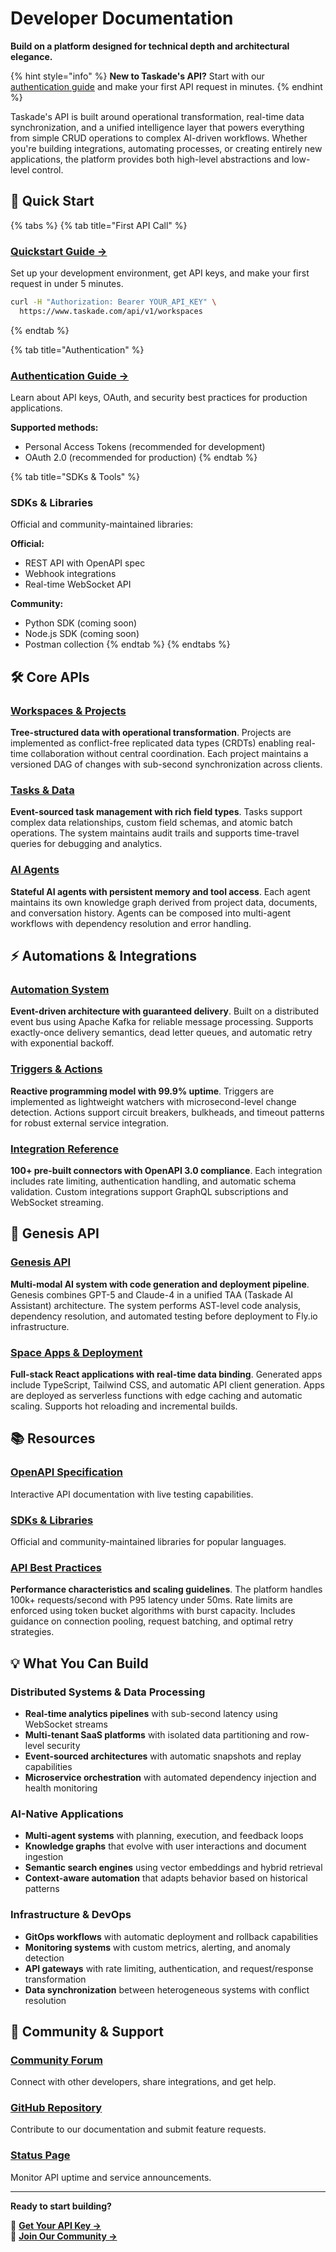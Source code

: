 # Developer Documentation

**Build on a platform designed for technical depth and architectural elegance.**

{% hint style="info" %}
**New to Taskade's API?** Start with our [authentication guide](../start/authentication.md) and make your first API request in minutes.
{% endhint %}

Taskade's API is built around operational transformation, real-time data synchronization, and a unified intelligence layer that powers everything from simple CRUD operations to complex AI-driven workflows. Whether you're building integrations, automating processes, or creating entirely new applications, the platform provides both high-level abstractions and low-level control.

## 🚀 Quick Start

{% tabs %}
{% tab title="First API Call" %}

### **[Quickstart Guide →](../start/authentication.md)**

Set up your development environment, get API keys, and make your first request in under 5 minutes.

```bash
curl -H "Authorization: Bearer YOUR_API_KEY" \
  https://www.taskade.com/api/v1/workspaces
```

{% endtab %}

{% tab title="Authentication" %}

### **[Authentication Guide →](../start/personal-tokens.md)**

Learn about API keys, OAuth, and security best practices for production applications.

**Supported methods:**

- Personal Access Tokens (recommended for development)
- OAuth 2.0 (recommended for production)
  {% endtab %}

{% tab title="SDKs & Tools" %}

### **SDKs & Libraries**

Official and community-maintained libraries:

**Official:**

- REST API with OpenAPI spec
- Webhook integrations
- Real-time WebSocket API

**Community:**

- Python SDK (coming soon)
- Node.js SDK (coming soon)
- Postman collection
  {% endtab %}
  {% endtabs %}

## 🛠️ Core APIs

### **[Workspaces & Projects](api/workspaces/README.md)**

**Tree-structured data with operational transformation**. Projects are implemented as conflict-free replicated data types (CRDTs) enabling real-time collaboration without central coordination. Each project maintains a versioned DAG of changes with sub-second synchronization across clients.

### **[Tasks & Data](api/tasks/README.md)**

**Event-sourced task management with rich field types**. Tasks support complex data relationships, custom field schemas, and atomic batch operations. The system maintains audit trails and supports time-travel queries for debugging and analytics.

### **[AI Agents](api/agents/README.md)**

**Stateful AI agents with persistent memory and tool access**. Each agent maintains its own knowledge graph derived from project data, documents, and conversation history. Agents can be composed into multi-agent workflows with dependency resolution and error handling.

## ⚡ Automations & Integrations

### **[Automation System](../automation/README.md)**

**Event-driven architecture with guaranteed delivery**. Built on a distributed event bus using Apache Kafka for reliable message processing. Supports exactly-once delivery semantics, dead letter queues, and automatic retry with exponential backoff.

### **[Triggers & Actions](../automation/triggers.md)**

**Reactive programming model with 99.9% uptime**. Triggers are implemented as lightweight watchers with microsecond-level change detection. Actions support circuit breakers, bulkheads, and timeout patterns for robust external service integration.

### **[Integration Reference](../automation/comprehensive-integrations.md)**

**100+ pre-built connectors with OpenAPI 3.0 compliance**. Each integration includes rate limiting, authentication handling, and automatic schema validation. Custom integrations support GraphQL subscriptions and WebSocket streaming.

## 🎯 Genesis API

### **[Genesis API](api/genesis/README.md)**

**Multi-modal AI system with code generation and deployment pipeline**. Genesis combines GPT-5 and Claude-4 in a unified TAA (Taskade AI Assistant) architecture. The system performs AST-level code analysis, dependency resolution, and automated testing before deployment to Fly.io infrastructure.

### **[Space Apps & Deployment](api/genesis/README.md#space-apps)**

**Full-stack React applications with real-time data binding**. Generated apps include TypeScript, Tailwind CSS, and automatic API client generation. Apps are deployed as serverless functions with edge caching and automatic scaling. Supports hot reloading and incremental builds.

## 📚 Resources

### **[OpenAPI Specification](https://www.taskade.com/api/documentation/static/index.html#/)**

Interactive API documentation with live testing capabilities.

### **[SDKs & Libraries](api/README.md#sdks-and-tools)**

Official and community-maintained libraries for popular languages.

### **[API Best Practices](api/README.md#best-practices)**

**Performance characteristics and scaling guidelines**. The platform handles 100k+ requests/second with P95 latency under 50ms. Rate limits are enforced using token bucket algorithms with burst capacity. Includes guidance on connection pooling, request batching, and optimal retry strategies.

## 💡 What You Can Build

### **Distributed Systems & Data Processing**

- **Real-time analytics pipelines** with sub-second latency using WebSocket streams
- **Multi-tenant SaaS platforms** with isolated data partitioning and row-level security
- **Event-sourced architectures** with automatic snapshots and replay capabilities
- **Microservice orchestration** with automated dependency injection and health monitoring

### **AI-Native Applications**

- **Multi-agent systems** with planning, execution, and feedback loops
- **Knowledge graphs** that evolve with user interactions and document ingestion
- **Semantic search engines** using vector embeddings and hybrid retrieval
- **Context-aware automation** that adapts behavior based on historical patterns

### **Infrastructure & DevOps**

- **GitOps workflows** with automatic deployment and rollback capabilities
- **Monitoring systems** with custom metrics, alerting, and anomaly detection
- **API gateways** with rate limiting, authentication, and request/response transformation
- **Data synchronization** between heterogeneous systems with conflict resolution

## 🤝 Community & Support

### **[Community Forum](https://www.taskade.com/feedback/public-api)**

Connect with other developers, share integrations, and get help.

### **[GitHub Repository](https://github.com/taskade/docs)**

Contribute to our documentation and submit feature requests.

### **[Status Page](https://status.taskade.com)**

Monitor API uptime and service announcements.

---

**Ready to start building?**

🚀 **[Get Your API Key →](../start/authentication.md)**  
💬 **[Join Our Community →](https://www.taskade.com/feedback/public-api)**
